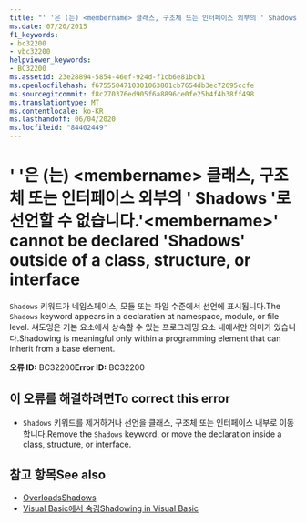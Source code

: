 ```yaml
---
title: "' '은 (는) <membername> 클래스, 구조체 또는 인터페이스 외부의 ' Shadows '로 선언할 수 없습니다."
ms.date: 07/20/2015
f1_keywords:
- bc32200
- vbc32200
helpviewer_keywords:
- BC32200
ms.assetid: 23e28894-5854-46ef-924d-f1cb6e81bcb1
ms.openlocfilehash: f6755504710301063801cb7654db3ec72695ccfe
ms.sourcegitcommit: f8c270376ed905f6a8896ce0fe25b4f4b38ff498
ms.translationtype: MT
ms.contentlocale: ko-KR
ms.lasthandoff: 06/04/2020
ms.locfileid: "84402449"
---
```

# <a name="membername-cannot-be-declared-shadows-outside-of-a-class-structure-or-interface"></a><span data-ttu-id="3f691-102">' '은 (는) \<membername> 클래스, 구조체 또는 인터페이스 외부의 ' Shadows '로 선언할 수 없습니다.</span><span class="sxs-lookup"><span data-stu-id="3f691-102">'\<membername>' cannot be declared 'Shadows' outside of a class, structure, or interface</span></span>
<span data-ttu-id="3f691-103">`Shadows` 키워드가 네임스페이스, 모듈 또는 파일 수준에서 선언에 표시됩니다.</span><span class="sxs-lookup"><span data-stu-id="3f691-103">The `Shadows` keyword appears in a declaration at namespace, module, or file level.</span></span> <span data-ttu-id="3f691-104">섀도잉은 기본 요소에서 상속할 수 있는 프로그래밍 요소 내에서만 의미가 있습니다.</span><span class="sxs-lookup"><span data-stu-id="3f691-104">Shadowing is meaningful only within a programming element that can inherit from a base element.</span></span>  
  
 <span data-ttu-id="3f691-105">**오류 ID:** BC32200</span><span class="sxs-lookup"><span data-stu-id="3f691-105">**Error ID:** BC32200</span></span>  
  
## <a name="to-correct-this-error"></a><span data-ttu-id="3f691-106">이 오류를 해결하려면</span><span class="sxs-lookup"><span data-stu-id="3f691-106">To correct this error</span></span>  
  
- <span data-ttu-id="3f691-107">`Shadows` 키워드를 제거하거나 선언을 클래스, 구조체 또는 인터페이스 내부로 이동합니다.</span><span class="sxs-lookup"><span data-stu-id="3f691-107">Remove the `Shadows` keyword, or move the declaration inside a class, structure, or interface.</span></span>  
  
## <a name="see-also"></a><span data-ttu-id="3f691-108">참고 항목</span><span class="sxs-lookup"><span data-stu-id="3f691-108">See also</span></span>

- [<span data-ttu-id="3f691-109">Overloads</span><span class="sxs-lookup"><span data-stu-id="3f691-109">Shadows</span></span>](../language-reference/modifiers/shadows.md)
- [<span data-ttu-id="3f691-110">Visual Basic에서 숨김</span><span class="sxs-lookup"><span data-stu-id="3f691-110">Shadowing in Visual Basic</span></span>](../programming-guide/language-features/declared-elements/shadowing.md)
